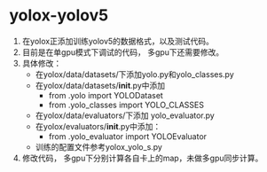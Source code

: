 # yolox-yolov5 
1. 在yolox正添加训练yolov5的数据格式，以及测试代码。
2. 目前是在单gpu模式下调试的代码， 多gpu下还需要修改。 
3. 具体修改： 
   +  在yolox/data/datasets/下添加yolo.py和yolo_classes.py 
   +  在yolox/data/datasets/__init__.py中添加  
       - from .yolo import YOLODataset  
       - from .yolo_classes import YOLO_CLASSES 
   +  在yolox/data/evaluators/下添加 yolo_evaluator.py 
   +  在yolox/evaluators/__init__.py中添加：
       - from .yolo_evaluator import YOLOEvaluator
   +  训练的配置文件参考yolox_yolo_s.py 
4. 修改代码， 多gpu下分别计算各自卡上的map，未做多gpu同步计算。 
